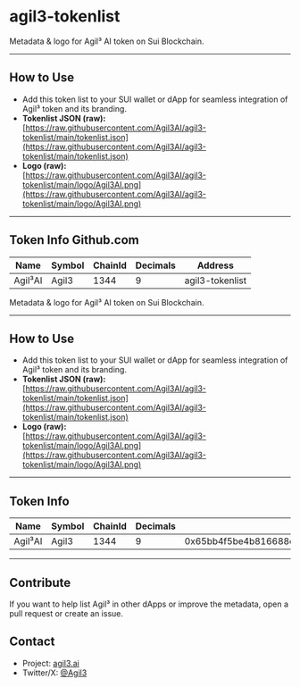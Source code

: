 # agil3-tokenlist

Metadata & logo for Agil³ AI token on Sui Blockchain.

---

## How to Use

- Add this token list to your SUI wallet or dApp for seamless integration of Agil³ token and its branding.
- **Tokenlist JSON (raw):**  
  [https://raw.githubusercontent.com/Agil3AI/agil3-tokenlist/main/tokenlist.json](https://raw.githubusercontent.com/Agil3AI/agil3-tokenlist/main/tokenlist.json)
- **Logo (raw):**  
  [https://raw.githubusercontent.com/Agil3AI/agil3-tokenlist/main/logo/Agil3AI.png](https://raw.githubusercontent.com/Agil3AI/agil3-tokenlist/main/logo/Agil3AI.png)

---

## Token Info  Github.com 

| Name     | Symbol | ChainId | Decimals | Address                                      |
|----------|--------|---------|----------|----------------------------------------------|
| Agil³AI | Agil3  | 1344    | 9        |  agil3-tokenlist

Metadata & logo for Agil³ AI token on Sui Blockchain.

---

## How to Use

- Add this token list to your SUI wallet or dApp for seamless integration of Agil³ token and its branding.
- **Tokenlist JSON (raw):**  
  [https://raw.githubusercontent.com/Agil3AI/agil3-tokenlist/main/tokenlist.json](https://raw.githubusercontent.com/Agil3AI/agil3-tokenlist/main/tokenlist.json)
- **Logo (raw):**  
  [https://raw.githubusercontent.com/Agil3AI/agil3-tokenlist/main/logo/Agil3AI.png](https://raw.githubusercontent.com/Agil3AI/agil3-tokenlist/main/logo/Agil3AI.png)

---

## Token Info

| Name        | Symbol | ChainId | Decimals | Address                                      |
|----------   |--------|---------|----------|----------------------------------------------|
| Agil³AI    | Agil3  | 1344    | 9        | 0x65bb4f5be4b816688ce553e43cad0037d688dc23bdb31977aa34344d119cea68::agil3::AGIL3 |

---

## Contribute

If you want to help list Agil³ in other dApps or improve the metadata, open a pull request or create an issue.

## Contact

- Project: [agil3.ai](https://agil3.ai)
- Twitter/X: [@Agil3](https://twitter.com/@Agil3AI)
